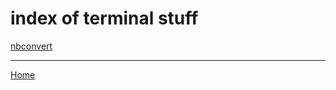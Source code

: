 # index of terminal stuff

[nbconvert](https://ch3ck3rs.github.io/knowledge_base/jupyter/nbconvert.html)

---
[Home](https://ch3ck3rs.github.io/knowledge_base)
